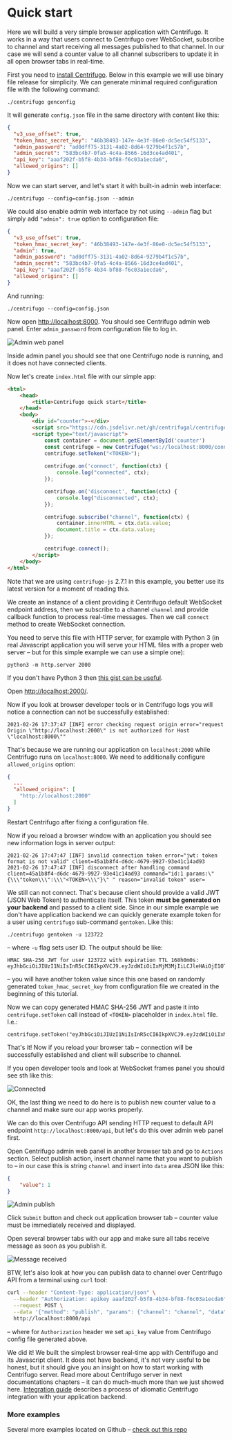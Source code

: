# Quick start

Here we will build a very simple browser application with Centrifugo. It works in a way that users connect to Centrifugo over WebSocket, subscribe to channel and start receiving all messages published to that channel. In our case we will send a counter value to all channel subscribers to update it in all open browser tabs in real-time.

First you need to [install Centrifugo](server/install.md). Below in this example we will use binary file release for simplicity. We can generate minimal required configuration file with the following command:

```
./centrifugo genconfig
```

It will generate `config.json` file in the same directory with content like this:

```json
{
  "v3_use_offset": true,
  "token_hmac_secret_key": "46b38493-147e-4e3f-86e0-dc5ec54f5133",
  "admin_password": "ad0dff75-3131-4a02-8d64-9279b4f1c57b",
  "admin_secret": "583bc4b7-0fa5-4c4a-8566-16d3ce4ad401",
  "api_key": "aaaf202f-b5f8-4b34-bf88-f6c03a1ecda6",
  "allowed_origins": []
}
```

Now we can start server, and let's start it with built-in admin web interface:

```console
./centrifugo --config=config.json --admin
```

We could also enable admin web interface by not using `--admin` flag but simply add `"admin": true` option to configuration file:

```json
{
  "v3_use_offset": true,
  "token_hmac_secret_key": "46b38493-147e-4e3f-86e0-dc5ec54f5133",
  "admin": true,
  "admin_password": "ad0dff75-3131-4a02-8d64-9279b4f1c57b",
  "admin_secret": "583bc4b7-0fa5-4c4a-8566-16d3ce4ad401",
  "api_key": "aaaf202f-b5f8-4b34-bf88-f6c03a1ecda6",
  "allowed_origins": []
}
```

And running:

```console
./centrifugo --config=config.json
```

Now open [http://localhost:8000](http://localhost:8000). You should see Centrifugo admin web panel. Enter `admin_password` from configuration file to log in.

![Admin web panel](images/quick_start_admin.png)

Inside admin panel you should see that one Centrifugo node is running, and it does not have connected clients.

Now let's create `index.html` file with our simple app:

```html
<html>
    <head>
        <title>Centrifugo quick start</title>
    </head>
    <body>
        <div id="counter">-</div>
        <script src="https://cdn.jsdelivr.net/gh/centrifugal/centrifuge-js@2.7.1/dist/centrifuge.min.js"></script>
        <script type="text/javascript">
            const container = document.getElementById('counter')
            const centrifuge = new Centrifuge("ws://localhost:8000/connection/websocket");
            centrifuge.setToken("<TOKEN>");
            
            centrifuge.on('connect', function(ctx) {
                console.log("connected", ctx);
            });

            centrifuge.on('disconnect', function(ctx) {
                console.log("disconnected", ctx);
            });

            centrifuge.subscribe("channel", function(ctx) {
                container.innerHTML = ctx.data.value;
                document.title = ctx.data.value;
            });

            centrifuge.connect();
        </script>
    </body>
</html>
```

Note that we are using `centrifuge-js` 2.7.1 in this example, you better use its latest version for a moment of reading this.

We create an instance of a client providing it Centrifugo default WebSocket endpoint address, then we subscribe to a channel `channel` and provide callback function to process real-time messages. Then we call `connect` method to create WebSocket connection. 

You need to serve this file with HTTP server, for example with Python 3 (in real Javascript application you will serve your HTML files with a proper web server – but for this simple example we can use a simple one):

```
python3 -m http.server 2000
```

If you don't have Python 3 then [this gist can be useful](https://gist.github.com/willurd/5720255).

Open [http://localhost:2000/](http://localhost:2000/).

Now if you look at browser developer tools or in Centrifugo logs you will notice a connection can not be successfully established:

```
2021-02-26 17:37:47 [INF] error checking request origin error="request Origin \"http://localhost:2000\" is not authorized for Host \"localhost:8000\""
```

That's because we are running our application on `localhost:2000` while Centrifugo runs on `localhost:8000`. We need to additionally configure `allowed_origins` option:

```json
{
  ...
  "allowed_origins": [
    "http://localhost:2000"
  ]
}
```

Restart Centrifugo after fixing a configuration file.

Now if you reload a browser window with an application you should see new information logs in server output:

```
2021-02-26 17:47:47 [INF] invalid connection token error="jwt: token format is not valid" client=45a1b8f4-d6dc-4679-9927-93e41c14ad93
2021-02-26 17:47:47 [INF] disconnect after handling command client=45a1b8f4-d6dc-4679-9927-93e41c14ad93 command="id:1 params:\"{\\\"token\\\":\\\"<TOKEN>\\\"}\" " reason="invalid token" user=
```

We still can not connect. That's because client should provide a valid JWT (JSON Web Token) to authenticate itself. This token **must be generated on your backend** and passed to a client side. Since in our simple example we don't have application backend we can quickly generate example token for a user using `centrifugo` sub-command `gentoken`. Like this:

```
./centrifugo gentoken -u 123722
```

– where `-u` flag sets user ID. The output should be like:

```
HMAC SHA-256 JWT for user 123722 with expiration TTL 168h0m0s:
eyJhbGciOiJIUzI1NiIsInR5cCI6IkpXVCJ9.eyJzdWIiOiIxMjM3MjIiLCJleHAiOjE1OTAxODYzMTZ9.YMJVJsQbK_p1fYFWkcoKBYr718AeavAk3MAYvxcMk0M
```

– you will have another token value since this one based on randomly generated `token_hmac_secret_key` from configuration file we created in the beginning of this tutorial.

Now we can copy generated HMAC SHA-256 JWT and paste it into `centrifuge.setToken` call instead of `<TOKEN>` placeholder in `index.html` file. I.e.:

```
centrifuge.setToken("eyJhbGciOiJIUzI1NiIsInR5cCI6IkpXVCJ9.eyJzdWIiOiIxMjM3MjIiLCJleHAiOjE1OTAxODYzMTZ9.YMJVJsQbK_p1fYFWkcoKBYr718AeavAk3MAYvxcMk0M");
```

That's it! Now if you reload your browser tab – connection will be successfully established and client will subscribe to channel.

If you open developer tools and look at WebSocket frames panel you should see sth like this:

![Connected](images/quick_start_connected.png)

OK, the last thing we need to do here is to publish new counter value to a channel and make sure our app works properly.

We can do this over Centrifugo API sending HTTP request to default API endpoint `http://localhost:8000/api`, but let's do this over admin web panel first.

Open Centrifugo admin web panel in another browser tab and go to `Actions` section. Select publish action, insert channel name that you want to publish to – in our case this is string `channel` and insert into `data` area JSON like this:

```json
{
    "value": 1
}
```

![Admin publish](images/quick_start_publish.png)

Click `Submit` button and check out application browser tab – counter value must be immediately received and displayed.

Open several browser tabs with our app and make sure all tabs receive message as soon as you publish it.

![Message received](images/quick_start_message.png)

BTW, let's also look at how you can publish data to channel over Centrifugo API from a terminal using `curl` tool:

```bash
curl --header "Content-Type: application/json" \
  --header "Authorization: apikey aaaf202f-b5f8-4b34-bf88-f6c03a1ecda6" \
  --request POST \
  --data '{"method": "publish", "params": {"channel": "channel", "data": {"value": 2}}}' \
  http://localhost:8000/api
```

– where for `Authorization` header we set `api_key` value from Centrifugo config file generated above.

We did it! We built the simplest browser real-time app with Centrifugo and its Javascript client. It does not have backend, it's not very useful to be honest, but it should give you an insight on how to start working with Centrifugo server. Read more about Centrifugo server in next documentations chapters – it can do much-much more than we just showed here. [Integration guide](guide.md) describes a process of idiomatic Centrifugo integration with your application backend.

### More examples

Several more examples located on Github – [check out this repo](https://github.com/centrifugal/examples)

